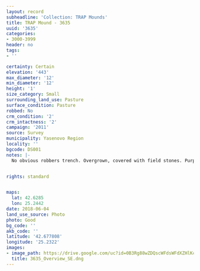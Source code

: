 ```yaml
---
layout: record
subheadline: 'Collection: TRAP Mounds'
title: TRAP Mound - 3635
uuid: '3635'
categories:
- 3000-3999
header: no
tags:
- ''

certainty: Certain
elevation: '443'
max_diameter: '12'
min_diameter: '12'
height: '1'
size_category: Small
surrounding_land_use: Pasture
surface_condition: Pasture
robbed: No
crm_condition: '2'
crm_intactness: '2'
campaign: '2011'
source: Survey
municipality: Yasenovo Region
locality: ''
bgcode: DS001
notes: |-
  No obvious robbers trench. Overgrown, covered with field stones. Purple survey mark on top.


rights: standard


maps:
  lat: 42.6285
  lon: 25.2442
date: 2018-06-04
land_use_source: Photo
photo: Good
bg_code: ''
akb_code: ''
latitude: '42.677808'
longitude: '25.2322'
images:
- image_path: https://drive.google.com/uc?id=0B3Rg88wZDQscWFdsWFdXZHlKczA
  title: 3635_Overview_SE.dng
---
```

